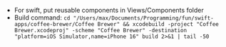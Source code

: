 - For swift, put reusable components in Views/Components folder
- Build command: `cd "/Users/max/Documents/Programming/fun/swift-apps/coffee-brewer/Coffee Brewer" && xcodebuild -project "Coffee Brewer.xcodeproj" -scheme "Coffee Brewer" -destination "platform=iOS Simulator,name=iPhone 16" build 2>&1 | tail -50`
